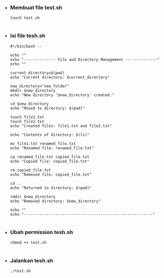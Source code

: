 - ### Membuat file test.sh
    ```
    touch test.sh
    ```
    #
- ### Isi file tesh.sh
    ```
    #!/bin/bash --

    echo ""
    echo "-------------- File and Directory Management --------------"
    echo ""

    current_directory=$(pwd)
    echo "Current directory: $current_directory"

    new_directory="new_folder"
    mkdir $new_directory
    echo "New directory '$new_directory' created."

    cd $new_directory
    echo "Moved to directory: $(pwd)"

    touch file1.txt
    touch file2.txt
    echo "Created files: file1.txt and file2.txt"

    echo "Contents of directory: $(ls)"

    mv file1.txt renamed_file.txt
    echo "Renamed file: renamed_file.txt"

    cp renamed_file.txt copied_file.txt
    echo "Copied file: copied_file.txt"

    rm copied_file.txt
    echo "Removed file: copied_file.txt"

    cd ..
    echo "Returned to directory: $(pwd)"

    rmdir $new_directory
    echo "Removed directory: $new_directory"

    echo ""
    echo "---------------------------------------------------------"
    ```
#
- ### Ubah permission tesh.sh
    ```
    chmod +x test.sh
    ```
    #
- ### Jalankan tesh.sh
    ```
    ./test.sh
    ```
